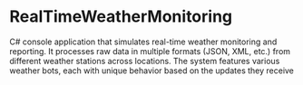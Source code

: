 # RealTimeWeatherMonitoring
C# console application that simulates real-time weather monitoring and reporting. It processes raw data in multiple formats (JSON, XML, etc.) from different weather stations across locations. The system features various weather bots, each with unique behavior based on the updates they receive
